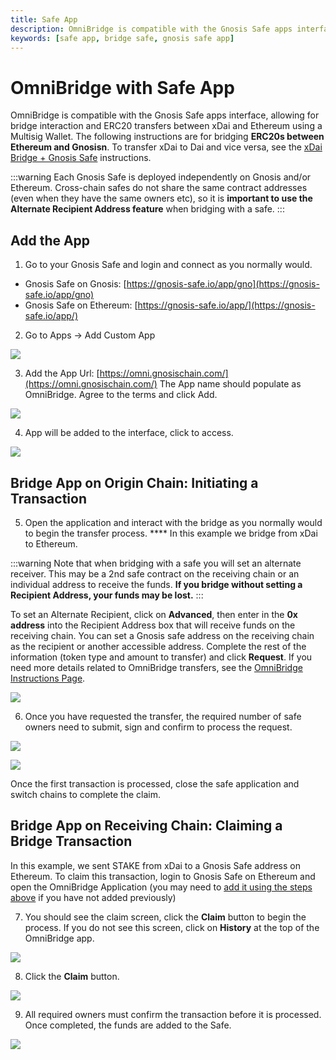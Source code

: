 ```yaml
---
title: Safe App
description: OmniBridge is compatible with the Gnosis Safe apps interface, allowing for bridge interaction and ERC20 transfers between xDai and Ethereum using a Multisig Wallet.
keywords: [safe app, bridge safe, gnosis safe app]
---
```


# OmniBridge with Safe App

OmniBridge is compatible with the Gnosis Safe apps interface, allowing for bridge interaction and ERC20 transfers between xDai and Ethereum using a Multisig Wallet. The following instructions are for bridging **ERC20s between Ethereum and Gnosisn**. To transfer xDai to Dai and vice versa, see the [xDai Bridge + Gnosis Safe](../using-xdai-bridge/safe.md) instructions.

:::warning
Each Gnosis Safe is deployed independently on Gnosis and/or Ethereum. Cross-chain safes do not share the same contract addresses (even when they have the same owners etc), so it is **important to use the Alternate Recipient Address feature** when bridging with a safe.
:::

## Add the App

1. Go to your Gnosis Safe and login and connect as you normally would.

* Gnosis Safe on Gnosis: [https://gnosis-safe.io/app/gno](https://gnosis-safe.io/app/gno)
* Gnosis Safe on Ethereum: [https://gnosis-safe.io/app/](https://gnosis-safe.io/app/)

2. Go to Apps -> Add Custom App

![](/img/bridges/omnibridge/gn-1.png)

3. Add the App Url: [https://omni.gnosischain.com/](https://omni.gnosischain.com/) The App name should populate as OmniBridge. Agree to the terms and click Add.

![](/img/bridges/omnibridge/gn2.png)

4. App will be added to the interface, click to access.

![](/img/bridges/omnibridge/gnosis-3.png)

## Bridge App on Origin Chain: Initiating a Transaction

5. Open the application and interact with the bridge as you normally would to begin the transfer process. **** In this example we bridge from xDai to Ethereum.

:::warning
Note that when bridging with a safe you will set an alternate receiver. This may be a 2nd safe contract on the receiving chain or an individual address to receive the funds. **If you bridge without setting a Recipient Address, your funds may be lost.**
:::

To set an Alternate Recipient, click on **Advanced**, then enter in the **0x address** into the Recipient Address box that will receive funds on the receiving chain. You can set a Gnosis safe address on the receiving chain as the recipient or another accessible address. Complete the rest of the information (token type and amount to transfer) and click **Request**. If you need more details related to OmniBridge transfers, see the [OmniBridge Instructions Page](./).

![](/img/bridges/omnibridge/gnosis-4.png)

6. Once you have requested the transfer, the required number of safe owners need to submit, sign and confirm to process the request.

![](/img/bridges/omnibridge/gnosis-submit-sign.png)

![](/img/bridges/omnibridge/gnosis-6.png)

Once the first transaction is processed, close the safe application and switch chains to complete the claim.

## Bridge App on Receiving Chain: Claiming a Bridge Transaction

In this example, we sent STAKE from xDai to a Gnosis Safe address on Ethereum. To claim this transaction, login to Gnosis Safe on Ethereum and open the OmniBridge Application (you may need to [add it using the steps above](#add-the-app) if you have not added previously)

7. You should see the claim screen, click the **Claim** button to begin the process. If you do not see this screen, click on **History** at the top of the OmniBridge app.

![](/img/bridges/omnibridge/omni-1.png)

8. Click the **Claim** button.

![](/img/bridges/omnibridge/omni-2.png)

9. All required owners must confirm the transaction before it is processed. Once completed, the funds are added to the Safe.

![](/img/bridges/omnibridge/omni-3.png)

